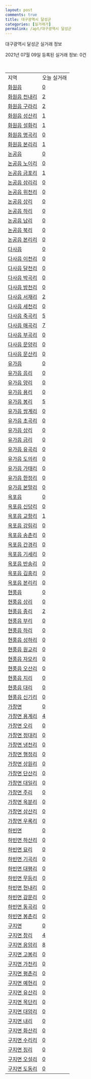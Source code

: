 ```yaml
---
layout: post
comments: true
title: 대구광역시 달성군
categories: [실거래가]
permalink: /apt/대구광역시 달성군
---
```


대구광역시 달성군 실거래 정보

2021년 07월 09일 등록된 실거래 정보: 0건

<script type="text/javascript">
  google.charts.load('current', {'packages':['corechart']});
  google.charts.setOnLoadCallback(drawChart);

  function drawChart() {
    var data = google.visualization.arrayToDataTable([['거래일', '매매', '전월세', '전매'], ['20-07', 381, 277, 60], ['20-08', 449, 355, 78], ['20-09', 472, 560, 64], ['20-10', 558, 382, 124], ['20-11', 927, 351, 221], ['20-12', 948, 386, 335], ['21-01', 502, 363, 192], ['21-02', 300, 286, 127], ['21-03', 347, 398, 111], ['21-04', 262, 290, 101], ['21-05', 339, 330, 139], ['21-06', 230, 231, 48], ['21-07', 15, 16, 1]]);

    var options = {
      title: '최근 유형별 거래량 추이',
      legend: { position: 'bottom' }
    };

    var chart = new google.visualization.LineChart(document.getElementById('columnchart_material'));
    chart.draw(data, (options));
  }
</script>

<div id="columnchart_material" style="width: 95%; margin-left: -35px"></div>
<br>
<table class="sortable">
  <tr>
    <td>지역</td>
    <td>오늘 실거래</td>
  </tr>

  
  <tr class="item">
    <td><a href="대구광역시 달성군 화원읍">화원읍</a></td>
    <td><a href="대구광역시 달성군 화원읍">0</a></td>
  </tr>
    

  <tr class="item">
    <td><a href="대구광역시 달성군 화원읍 천내리">화원읍 천내리</a></td>
    <td><a href="대구광역시 달성군 화원읍 천내리">2</a></td>
  </tr>
    

  <tr class="item">
    <td><a href="대구광역시 달성군 화원읍 구라리">화원읍 구라리</a></td>
    <td><a href="대구광역시 달성군 화원읍 구라리">2</a></td>
  </tr>
    

  <tr class="item">
    <td><a href="대구광역시 달성군 화원읍 성산리">화원읍 성산리</a></td>
    <td><a href="대구광역시 달성군 화원읍 성산리">1</a></td>
  </tr>
    

  <tr class="item">
    <td><a href="대구광역시 달성군 화원읍 설화리">화원읍 설화리</a></td>
    <td><a href="대구광역시 달성군 화원읍 설화리">1</a></td>
  </tr>
    

  <tr class="item">
    <td><a href="대구광역시 달성군 화원읍 명곡리">화원읍 명곡리</a></td>
    <td><a href="대구광역시 달성군 화원읍 명곡리">0</a></td>
  </tr>
    

  <tr class="item">
    <td><a href="대구광역시 달성군 화원읍 본리리">화원읍 본리리</a></td>
    <td><a href="대구광역시 달성군 화원읍 본리리">1</a></td>
  </tr>
    

  <tr class="item">
    <td><a href="대구광역시 달성군 논공읍">논공읍</a></td>
    <td><a href="대구광역시 달성군 논공읍">0</a></td>
  </tr>
    

  <tr class="item">
    <td><a href="대구광역시 달성군 논공읍 노이리">논공읍 노이리</a></td>
    <td><a href="대구광역시 달성군 논공읍 노이리">0</a></td>
  </tr>
    

  <tr class="item">
    <td><a href="대구광역시 달성군 논공읍 금포리">논공읍 금포리</a></td>
    <td><a href="대구광역시 달성군 논공읍 금포리">1</a></td>
  </tr>
    

  <tr class="item">
    <td><a href="대구광역시 달성군 논공읍 삼리리">논공읍 삼리리</a></td>
    <td><a href="대구광역시 달성군 논공읍 삼리리">0</a></td>
  </tr>
    

  <tr class="item">
    <td><a href="대구광역시 달성군 논공읍 위천리">논공읍 위천리</a></td>
    <td><a href="대구광역시 달성군 논공읍 위천리">0</a></td>
  </tr>
    

  <tr class="item">
    <td><a href="대구광역시 달성군 논공읍 상리">논공읍 상리</a></td>
    <td><a href="대구광역시 달성군 논공읍 상리">0</a></td>
  </tr>
    

  <tr class="item">
    <td><a href="대구광역시 달성군 논공읍 하리">논공읍 하리</a></td>
    <td><a href="대구광역시 달성군 논공읍 하리">0</a></td>
  </tr>
    

  <tr class="item">
    <td><a href="대구광역시 달성군 논공읍 남리">논공읍 남리</a></td>
    <td><a href="대구광역시 달성군 논공읍 남리">0</a></td>
  </tr>
    

  <tr class="item">
    <td><a href="대구광역시 달성군 논공읍 북리">논공읍 북리</a></td>
    <td><a href="대구광역시 달성군 논공읍 북리">0</a></td>
  </tr>
    

  <tr class="item">
    <td><a href="대구광역시 달성군 논공읍 본리리">논공읍 본리리</a></td>
    <td><a href="대구광역시 달성군 논공읍 본리리">0</a></td>
  </tr>
    

  <tr class="item">
    <td><a href="대구광역시 달성군 다사읍">다사읍</a></td>
    <td><a href="대구광역시 달성군 다사읍">0</a></td>
  </tr>
    

  <tr class="item">
    <td><a href="대구광역시 달성군 다사읍 이천리">다사읍 이천리</a></td>
    <td><a href="대구광역시 달성군 다사읍 이천리">0</a></td>
  </tr>
    

  <tr class="item">
    <td><a href="대구광역시 달성군 다사읍 달천리">다사읍 달천리</a></td>
    <td><a href="대구광역시 달성군 다사읍 달천리">0</a></td>
  </tr>
    

  <tr class="item">
    <td><a href="대구광역시 달성군 다사읍 박곡리">다사읍 박곡리</a></td>
    <td><a href="대구광역시 달성군 다사읍 박곡리">0</a></td>
  </tr>
    

  <tr class="item">
    <td><a href="대구광역시 달성군 다사읍 방천리">다사읍 방천리</a></td>
    <td><a href="대구광역시 달성군 다사읍 방천리">0</a></td>
  </tr>
    

  <tr class="item">
    <td><a href="대구광역시 달성군 다사읍 서재리">다사읍 서재리</a></td>
    <td><a href="대구광역시 달성군 다사읍 서재리">2</a></td>
  </tr>
    

  <tr class="item">
    <td><a href="대구광역시 달성군 다사읍 세천리">다사읍 세천리</a></td>
    <td><a href="대구광역시 달성군 다사읍 세천리">0</a></td>
  </tr>
    

  <tr class="item">
    <td><a href="대구광역시 달성군 다사읍 죽곡리">다사읍 죽곡리</a></td>
    <td><a href="대구광역시 달성군 다사읍 죽곡리">5</a></td>
  </tr>
    

  <tr class="item">
    <td><a href="대구광역시 달성군 다사읍 매곡리">다사읍 매곡리</a></td>
    <td><a href="대구광역시 달성군 다사읍 매곡리">7</a></td>
  </tr>
    

  <tr class="item">
    <td><a href="대구광역시 달성군 다사읍 부곡리">다사읍 부곡리</a></td>
    <td><a href="대구광역시 달성군 다사읍 부곡리">0</a></td>
  </tr>
    

  <tr class="item">
    <td><a href="대구광역시 달성군 다사읍 문양리">다사읍 문양리</a></td>
    <td><a href="대구광역시 달성군 다사읍 문양리">0</a></td>
  </tr>
    

  <tr class="item">
    <td><a href="대구광역시 달성군 다사읍 문산리">다사읍 문산리</a></td>
    <td><a href="대구광역시 달성군 다사읍 문산리">0</a></td>
  </tr>
    

  <tr class="item">
    <td><a href="대구광역시 달성군 유가읍">유가읍</a></td>
    <td><a href="대구광역시 달성군 유가읍">0</a></td>
  </tr>
    

  <tr class="item">
    <td><a href="대구광역시 달성군 유가읍 음리">유가읍 음리</a></td>
    <td><a href="대구광역시 달성군 유가읍 음리">0</a></td>
  </tr>
    

  <tr class="item">
    <td><a href="대구광역시 달성군 유가읍 양리">유가읍 양리</a></td>
    <td><a href="대구광역시 달성군 유가읍 양리">0</a></td>
  </tr>
    

  <tr class="item">
    <td><a href="대구광역시 달성군 유가읍 용리">유가읍 용리</a></td>
    <td><a href="대구광역시 달성군 유가읍 용리">0</a></td>
  </tr>
    

  <tr class="item">
    <td><a href="대구광역시 달성군 유가읍 봉리">유가읍 봉리</a></td>
    <td><a href="대구광역시 달성군 유가읍 봉리">5</a></td>
  </tr>
    

  <tr class="item">
    <td><a href="대구광역시 달성군 유가읍 쌍계리">유가읍 쌍계리</a></td>
    <td><a href="대구광역시 달성군 유가읍 쌍계리">0</a></td>
  </tr>
    

  <tr class="item">
    <td><a href="대구광역시 달성군 유가읍 초곡리">유가읍 초곡리</a></td>
    <td><a href="대구광역시 달성군 유가읍 초곡리">0</a></td>
  </tr>
    

  <tr class="item">
    <td><a href="대구광역시 달성군 유가읍 상리">유가읍 상리</a></td>
    <td><a href="대구광역시 달성군 유가읍 상리">0</a></td>
  </tr>
    

  <tr class="item">
    <td><a href="대구광역시 달성군 유가읍 금리">유가읍 금리</a></td>
    <td><a href="대구광역시 달성군 유가읍 금리">0</a></td>
  </tr>
    

  <tr class="item">
    <td><a href="대구광역시 달성군 유가읍 유곡리">유가읍 유곡리</a></td>
    <td><a href="대구광역시 달성군 유가읍 유곡리">0</a></td>
  </tr>
    

  <tr class="item">
    <td><a href="대구광역시 달성군 유가읍 도의리">유가읍 도의리</a></td>
    <td><a href="대구광역시 달성군 유가읍 도의리">0</a></td>
  </tr>
    

  <tr class="item">
    <td><a href="대구광역시 달성군 유가읍 가태리">유가읍 가태리</a></td>
    <td><a href="대구광역시 달성군 유가읍 가태리">0</a></td>
  </tr>
    

  <tr class="item">
    <td><a href="대구광역시 달성군 유가읍 한정리">유가읍 한정리</a></td>
    <td><a href="대구광역시 달성군 유가읍 한정리">0</a></td>
  </tr>
    

  <tr class="item">
    <td><a href="대구광역시 달성군 유가읍 본말리">유가읍 본말리</a></td>
    <td><a href="대구광역시 달성군 유가읍 본말리">0</a></td>
  </tr>
    

  <tr class="item">
    <td><a href="대구광역시 달성군 옥포읍">옥포읍</a></td>
    <td><a href="대구광역시 달성군 옥포읍">0</a></td>
  </tr>
    

  <tr class="item">
    <td><a href="대구광역시 달성군 옥포읍 신당리">옥포읍 신당리</a></td>
    <td><a href="대구광역시 달성군 옥포읍 신당리">0</a></td>
  </tr>
    

  <tr class="item">
    <td><a href="대구광역시 달성군 옥포읍 교항리">옥포읍 교항리</a></td>
    <td><a href="대구광역시 달성군 옥포읍 교항리">1</a></td>
  </tr>
    

  <tr class="item">
    <td><a href="대구광역시 달성군 옥포읍 강림리">옥포읍 강림리</a></td>
    <td><a href="대구광역시 달성군 옥포읍 강림리">0</a></td>
  </tr>
    

  <tr class="item">
    <td><a href="대구광역시 달성군 옥포읍 송촌리">옥포읍 송촌리</a></td>
    <td><a href="대구광역시 달성군 옥포읍 송촌리">0</a></td>
  </tr>
    

  <tr class="item">
    <td><a href="대구광역시 달성군 옥포읍 간경리">옥포읍 간경리</a></td>
    <td><a href="대구광역시 달성군 옥포읍 간경리">0</a></td>
  </tr>
    

  <tr class="item">
    <td><a href="대구광역시 달성군 옥포읍 기세리">옥포읍 기세리</a></td>
    <td><a href="대구광역시 달성군 옥포읍 기세리">0</a></td>
  </tr>
    

  <tr class="item">
    <td><a href="대구광역시 달성군 옥포읍 반송리">옥포읍 반송리</a></td>
    <td><a href="대구광역시 달성군 옥포읍 반송리">0</a></td>
  </tr>
    

  <tr class="item">
    <td><a href="대구광역시 달성군 옥포읍 김흥리">옥포읍 김흥리</a></td>
    <td><a href="대구광역시 달성군 옥포읍 김흥리">0</a></td>
  </tr>
    

  <tr class="item">
    <td><a href="대구광역시 달성군 옥포읍 본리리">옥포읍 본리리</a></td>
    <td><a href="대구광역시 달성군 옥포읍 본리리">0</a></td>
  </tr>
    

  <tr class="item">
    <td><a href="대구광역시 달성군 현풍읍">현풍읍</a></td>
    <td><a href="대구광역시 달성군 현풍읍">0</a></td>
  </tr>
    

  <tr class="item">
    <td><a href="대구광역시 달성군 현풍읍 상리">현풍읍 상리</a></td>
    <td><a href="대구광역시 달성군 현풍읍 상리">0</a></td>
  </tr>
    

  <tr class="item">
    <td><a href="대구광역시 달성군 현풍읍 중리">현풍읍 중리</a></td>
    <td><a href="대구광역시 달성군 현풍읍 중리">2</a></td>
  </tr>
    

  <tr class="item">
    <td><a href="대구광역시 달성군 현풍읍 부리">현풍읍 부리</a></td>
    <td><a href="대구광역시 달성군 현풍읍 부리">0</a></td>
  </tr>
    

  <tr class="item">
    <td><a href="대구광역시 달성군 현풍읍 하리">현풍읍 하리</a></td>
    <td><a href="대구광역시 달성군 현풍읍 하리">0</a></td>
  </tr>
    

  <tr class="item">
    <td><a href="대구광역시 달성군 현풍읍 성하리">현풍읍 성하리</a></td>
    <td><a href="대구광역시 달성군 현풍읍 성하리">0</a></td>
  </tr>
    

  <tr class="item">
    <td><a href="대구광역시 달성군 현풍읍 원교리">현풍읍 원교리</a></td>
    <td><a href="대구광역시 달성군 현풍읍 원교리">0</a></td>
  </tr>
    

  <tr class="item">
    <td><a href="대구광역시 달성군 현풍읍 자모리">현풍읍 자모리</a></td>
    <td><a href="대구광역시 달성군 현풍읍 자모리">0</a></td>
  </tr>
    

  <tr class="item">
    <td><a href="대구광역시 달성군 현풍읍 오산리">현풍읍 오산리</a></td>
    <td><a href="대구광역시 달성군 현풍읍 오산리">0</a></td>
  </tr>
    

  <tr class="item">
    <td><a href="대구광역시 달성군 현풍읍 지리">현풍읍 지리</a></td>
    <td><a href="대구광역시 달성군 현풍읍 지리">0</a></td>
  </tr>
    

  <tr class="item">
    <td><a href="대구광역시 달성군 현풍읍 대리">현풍읍 대리</a></td>
    <td><a href="대구광역시 달성군 현풍읍 대리">0</a></td>
  </tr>
    

  <tr class="item">
    <td><a href="대구광역시 달성군 현풍읍 신기리">현풍읍 신기리</a></td>
    <td><a href="대구광역시 달성군 현풍읍 신기리">0</a></td>
  </tr>
    

  <tr class="item">
    <td><a href="대구광역시 달성군 가창면">가창면</a></td>
    <td><a href="대구광역시 달성군 가창면">0</a></td>
  </tr>
    

  <tr class="item">
    <td><a href="대구광역시 달성군 가창면 용계리">가창면 용계리</a></td>
    <td><a href="대구광역시 달성군 가창면 용계리">4</a></td>
  </tr>
    

  <tr class="item">
    <td><a href="대구광역시 달성군 가창면 오리">가창면 오리</a></td>
    <td><a href="대구광역시 달성군 가창면 오리">0</a></td>
  </tr>
    

  <tr class="item">
    <td><a href="대구광역시 달성군 가창면 정대리">가창면 정대리</a></td>
    <td><a href="대구광역시 달성군 가창면 정대리">0</a></td>
  </tr>
    

  <tr class="item">
    <td><a href="대구광역시 달성군 가창면 냉천리">가창면 냉천리</a></td>
    <td><a href="대구광역시 달성군 가창면 냉천리">0</a></td>
  </tr>
    

  <tr class="item">
    <td><a href="대구광역시 달성군 가창면 행정리">가창면 행정리</a></td>
    <td><a href="대구광역시 달성군 가창면 행정리">0</a></td>
  </tr>
    

  <tr class="item">
    <td><a href="대구광역시 달성군 가창면 상원리">가창면 상원리</a></td>
    <td><a href="대구광역시 달성군 가창면 상원리">0</a></td>
  </tr>
    

  <tr class="item">
    <td><a href="대구광역시 달성군 가창면 단산리">가창면 단산리</a></td>
    <td><a href="대구광역시 달성군 가창면 단산리">0</a></td>
  </tr>
    

  <tr class="item">
    <td><a href="대구광역시 달성군 가창면 대일리">가창면 대일리</a></td>
    <td><a href="대구광역시 달성군 가창면 대일리">0</a></td>
  </tr>
    

  <tr class="item">
    <td><a href="대구광역시 달성군 가창면 주리">가창면 주리</a></td>
    <td><a href="대구광역시 달성군 가창면 주리">0</a></td>
  </tr>
    

  <tr class="item">
    <td><a href="대구광역시 달성군 가창면 옥분리">가창면 옥분리</a></td>
    <td><a href="대구광역시 달성군 가창면 옥분리">0</a></td>
  </tr>
    

  <tr class="item">
    <td><a href="대구광역시 달성군 가창면 삼산리">가창면 삼산리</a></td>
    <td><a href="대구광역시 달성군 가창면 삼산리">0</a></td>
  </tr>
    

  <tr class="item">
    <td><a href="대구광역시 달성군 가창면 우록리">가창면 우록리</a></td>
    <td><a href="대구광역시 달성군 가창면 우록리">0</a></td>
  </tr>
    

  <tr class="item">
    <td><a href="대구광역시 달성군 하빈면">하빈면</a></td>
    <td><a href="대구광역시 달성군 하빈면">0</a></td>
  </tr>
    

  <tr class="item">
    <td><a href="대구광역시 달성군 하빈면 하산리">하빈면 하산리</a></td>
    <td><a href="대구광역시 달성군 하빈면 하산리">0</a></td>
  </tr>
    

  <tr class="item">
    <td><a href="대구광역시 달성군 하빈면 묘리">하빈면 묘리</a></td>
    <td><a href="대구광역시 달성군 하빈면 묘리">0</a></td>
  </tr>
    

  <tr class="item">
    <td><a href="대구광역시 달성군 하빈면 기곡리">하빈면 기곡리</a></td>
    <td><a href="대구광역시 달성군 하빈면 기곡리">0</a></td>
  </tr>
    

  <tr class="item">
    <td><a href="대구광역시 달성군 하빈면 대평리">하빈면 대평리</a></td>
    <td><a href="대구광역시 달성군 하빈면 대평리">0</a></td>
  </tr>
    

  <tr class="item">
    <td><a href="대구광역시 달성군 하빈면 무등리">하빈면 무등리</a></td>
    <td><a href="대구광역시 달성군 하빈면 무등리">0</a></td>
  </tr>
    

  <tr class="item">
    <td><a href="대구광역시 달성군 하빈면 현내리">하빈면 현내리</a></td>
    <td><a href="대구광역시 달성군 하빈면 현내리">0</a></td>
  </tr>
    

  <tr class="item">
    <td><a href="대구광역시 달성군 하빈면 감문리">하빈면 감문리</a></td>
    <td><a href="대구광역시 달성군 하빈면 감문리">0</a></td>
  </tr>
    

  <tr class="item">
    <td><a href="대구광역시 달성군 하빈면 동곡리">하빈면 동곡리</a></td>
    <td><a href="대구광역시 달성군 하빈면 동곡리">0</a></td>
  </tr>
    

  <tr class="item">
    <td><a href="대구광역시 달성군 하빈면 봉촌리">하빈면 봉촌리</a></td>
    <td><a href="대구광역시 달성군 하빈면 봉촌리">0</a></td>
  </tr>
    

  <tr class="item">
    <td><a href="대구광역시 달성군 구지면">구지면</a></td>
    <td><a href="대구광역시 달성군 구지면">0</a></td>
  </tr>
    

  <tr class="item">
    <td><a href="대구광역시 달성군 구지면 창리">구지면 창리</a></td>
    <td><a href="대구광역시 달성군 구지면 창리">4</a></td>
  </tr>
    

  <tr class="item">
    <td><a href="대구광역시 달성군 구지면 응암리">구지면 응암리</a></td>
    <td><a href="대구광역시 달성군 구지면 응암리">8</a></td>
  </tr>
    

  <tr class="item">
    <td><a href="대구광역시 달성군 구지면 고봉리">구지면 고봉리</a></td>
    <td><a href="대구광역시 달성군 구지면 고봉리">0</a></td>
  </tr>
    

  <tr class="item">
    <td><a href="대구광역시 달성군 구지면 가천리">구지면 가천리</a></td>
    <td><a href="대구광역시 달성군 구지면 가천리">0</a></td>
  </tr>
    

  <tr class="item">
    <td><a href="대구광역시 달성군 구지면 평촌리">구지면 평촌리</a></td>
    <td><a href="대구광역시 달성군 구지면 평촌리">0</a></td>
  </tr>
    

  <tr class="item">
    <td><a href="대구광역시 달성군 구지면 예현리">구지면 예현리</a></td>
    <td><a href="대구광역시 달성군 구지면 예현리">0</a></td>
  </tr>
    

  <tr class="item">
    <td><a href="대구광역시 달성군 구지면 유산리">구지면 유산리</a></td>
    <td><a href="대구광역시 달성군 구지면 유산리">0</a></td>
  </tr>
    

  <tr class="item">
    <td><a href="대구광역시 달성군 구지면 목단리">구지면 목단리</a></td>
    <td><a href="대구광역시 달성군 구지면 목단리">0</a></td>
  </tr>
    

  <tr class="item">
    <td><a href="대구광역시 달성군 구지면 대암리">구지면 대암리</a></td>
    <td><a href="대구광역시 달성군 구지면 대암리">0</a></td>
  </tr>
    

  <tr class="item">
    <td><a href="대구광역시 달성군 구지면 내리">구지면 내리</a></td>
    <td><a href="대구광역시 달성군 구지면 내리">0</a></td>
  </tr>
    

  <tr class="item">
    <td><a href="대구광역시 달성군 구지면 화산리">구지면 화산리</a></td>
    <td><a href="대구광역시 달성군 구지면 화산리">0</a></td>
  </tr>
    

  <tr class="item">
    <td><a href="대구광역시 달성군 구지면 수리리">구지면 수리리</a></td>
    <td><a href="대구광역시 달성군 구지면 수리리">0</a></td>
  </tr>
    

  <tr class="item">
    <td><a href="대구광역시 달성군 구지면 징리">구지면 징리</a></td>
    <td><a href="대구광역시 달성군 구지면 징리">0</a></td>
  </tr>
    

  <tr class="item">
    <td><a href="대구광역시 달성군 구지면 오설리">구지면 오설리</a></td>
    <td><a href="대구광역시 달성군 구지면 오설리">0</a></td>
  </tr>
    

  <tr class="item">
    <td><a href="대구광역시 달성군 구지면 도동리">구지면 도동리</a></td>
    <td><a href="대구광역시 달성군 구지면 도동리">0</a></td>
  </tr>
    


</table>


    